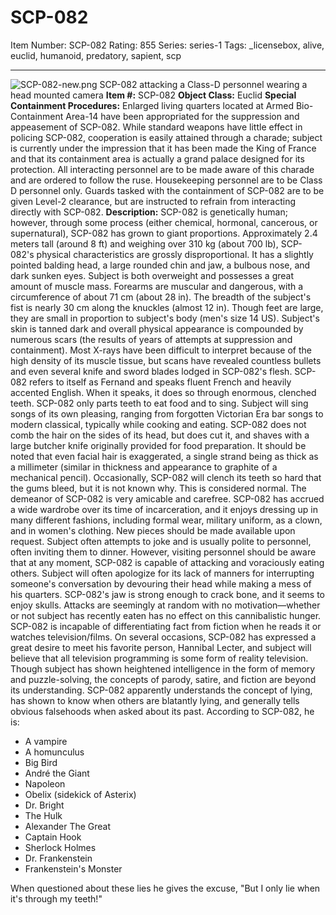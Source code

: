 # SCP-082
Item Number: SCP-082
Rating: 855
Series: series-1
Tags: _licensebox, alive, euclid, humanoid, predatory, sapient, scp

---

![SCP-082-new.png](https://scp-wiki.wdfiles.com/local--files/scp-082/SCP-082-new.png)
SCP-082 attacking a Class-D personnel wearing a head mounted camera
**Item #:** SCP-082
**Object Class:** Euclid
**Special Containment Procedures:** Enlarged living quarters located at Armed Bio-Containment Area-14 have been appropriated for the suppression and appeasement of SCP-082. While standard weapons have little effect in policing SCP-082, cooperation is easily attained through a charade; subject is currently under the impression that it has been made the King of France and that its containment area is actually a grand palace designed for its protection. All interacting personnel are to be made aware of this charade and are ordered to follow the ruse. Housekeeping personnel are to be Class D personnel only.
Guards tasked with the containment of SCP-082 are to be given Level-2 clearance, but are instructed to refrain from interacting directly with SCP-082.
**Description:** SCP-082 is genetically human; however, through some process (either chemical, hormonal, cancerous, or supernatural), SCP-082 has grown to giant proportions. Approximately 2.4 meters tall (around 8 ft) and weighing over 310 kg (about 700 lb), SCP-082's physical characteristics are grossly disproportional. It has a slightly pointed balding head, a large rounded chin and jaw, a bulbous nose, and dark sunken eyes. Subject is both overweight and possesses a great amount of muscle mass. Forearms are muscular and dangerous, with a circumference of about 71 cm (about 28 in). The breadth of the subject's fist is nearly 30 cm along the knuckles (almost 12 in). Though feet are large, they are small in proportion to subject's body (men's size 14 US). Subject's skin is tanned dark and overall physical appearance is compounded by numerous scars (the results of years of attempts at suppression and containment). Most X-rays have been difficult to interpret because of the high density of its muscle tissue, but scans have revealed countless bullets and even several knife and sword blades lodged in SCP-082's flesh.
SCP-082 refers to itself as Fernand and speaks fluent French and heavily accented English. When it speaks, it does so through enormous, clenched teeth. SCP-082 only parts teeth to eat food and to sing. Subject will sing songs of its own pleasing, ranging from forgotten Victorian Era bar songs to modern classical, typically while cooking and eating. SCP-082 does not comb the hair on the sides of its head, but does cut it, and shaves with a large butcher knife originally provided for food preparation. It should be noted that even facial hair is exaggerated, a single strand being as thick as a millimeter (similar in thickness and appearance to graphite of a mechanical pencil). Occasionally, SCP-082 will clench its teeth so hard that the gums bleed, but it is not known why. This is considered normal.
The demeanor of SCP-082 is very amicable and carefree. SCP-082 has accrued a wide wardrobe over its time of incarceration, and it enjoys dressing up in many different fashions, including formal wear, military uniform, as a clown, and in women's clothing. New pieces should be made available upon request. Subject often attempts to joke and is usually polite to personnel, often inviting them to dinner. However, visiting personnel should be aware that at any moment, SCP-082 is capable of attacking and voraciously eating others. Subject will often apologize for its lack of manners for interrupting someone's conversation by devouring their head while making a mess of his quarters. SCP-082's jaw is strong enough to crack bone, and it seems to enjoy skulls. Attacks are seemingly at random with no motivation—whether or not subject has recently eaten has no effect on this cannibalistic hunger.
SCP-082 is incapable of differentiating fact from fiction when he reads it or watches television/films. On several occasions, SCP-082 has expressed a great desire to meet his favorite person, Hannibal Lecter, and subject will believe that all television programming is some form of reality television. Though subject has shown heightened intelligence in the form of memory and puzzle-solving, the concepts of parody, satire, and fiction are beyond its understanding. SCP-082 apparently understands the concept of lying, has shown to know when others are blatantly lying, and generally tells obvious falsehoods when asked about its past. According to SCP-082, he is:
  * A vampire
  * A homunculus
  * Big Bird
  * André the Giant
  * Napoleon
  * Obelix (sidekick of Asterix)
  * Dr. Bright
  * The Hulk
  * Alexander The Great
  * Captain Hook
  * Sherlock Holmes
  * Dr. Frankenstein
  * Frankenstein's Monster

When questioned about these lies he gives the excuse, "But I only lie when it's through my teeth!"